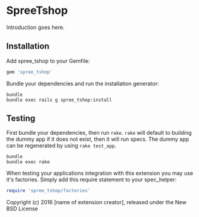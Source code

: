 SpreeTshop
==========

Introduction goes here.

Installation
------------

Add spree_tshop to your Gemfile:

```ruby
gem 'spree_tshop'
```

Bundle your dependencies and run the installation generator:

```shell
bundle
bundle exec rails g spree_tshop:install
```

Testing
-------

First bundle your dependencies, then run `rake`. `rake` will default to building the dummy app if it does not exist, then it will run specs. The dummy app can be regenerated by using `rake test_app`.

```shell
bundle
bundle exec rake
```

When testing your applications integration with this extension you may use it's factories.
Simply add this require statement to your spec_helper:

```ruby
require 'spree_tshop/factories'
```

Copyright (c) 2016 [name of extension creator], released under the New BSD License
